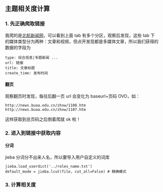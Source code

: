 ## 主题相关度计算

### 1. 先正确爬取链接

我爬的是[北航新闻网](http://news.buaa.edu.cn/zhxw.htm)，可以看到上面 tab 有多个分区，观察后发现，这些 tab 下的媒体类型分为两种：文章和视频，但点开发现都是多媒体文章，所以我们获得的数据的字段为

```
type: 综合信息|专题新闻 ...
url: 链接
title: 文章标题
create_time: 发布时间
```

#### 翻页

观察翻页时发现，每往后翻一页 url 会变化为 baseurl+页码 OVO，如：

```
http://news.buaa.edu.cn/zhxw/1108.htm
http://news.buaa.edu.cn/zhxw/1107.htm
```

这样获取到总页码之后倒着爬就 ok 啦！

### 2. 进入到链接中获取内容

#### 分词

jieba 分词分不出来人名，所以要导入用户自定义的词库

```
jieba.load_userdict('../roles_name.txt')
default_mode = jieba.lcut(file, cut_all=False) # 精确模式
```

### 3. 计算相关度
